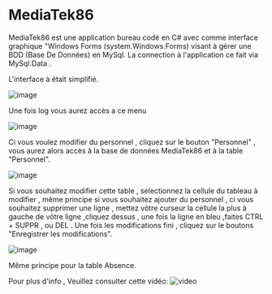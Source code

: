 # MediaTek86


MediaTek86 est une application bureau codé en C# avec comme interface graphique "Windows Forms (system.Windows.Forms) visant à gérer une BDD (Base De Données) en MySql.
La connection à l'application ce fait via MySql.Data .

L'interface à était simplifié.

![image](https://github.com/user-attachments/assets/abe56969-18a9-49b2-98dd-db47fc9228aa)

Une fois log vous aurez accès a ce menu 

![image](https://github.com/user-attachments/assets/1376041a-5ea9-463e-8c51-b56b5a7c352b)

Ci vous voulez modifier du personnel , cliquez sur le bouton "Personnel" , vous aurez alors accès à la base de données MediaTek86 et à la table "Personnel".

![image](https://github.com/user-attachments/assets/012ae7e6-cd26-49ec-addb-fc038c9570e8)

Si vous souhaitez modifier cette table , selectionnez la cellule du tableau à modifier , même principe si vous souhaitez ajouter du personnel , ci vous souhaitez supprimer une ligne , mettez vôtre curseur la cellule la plus à gauche de vôtre ligne ,cliquez dessus , une fois la ligne en bleu ,faites CTRL + SUPPR , ou DEL .
Une fois les modifications fini , cliquez sur le boutons "Enregistrer les modifications".

![image](https://github.com/user-attachments/assets/8a02775f-e5bf-417d-a76b-04ed55f52882)

Même principe pour la table Absence.

Pour plus d'info , Veuillez consulter cette vidéo:
![video](https://youtu.be/6klEIqKdjto)
